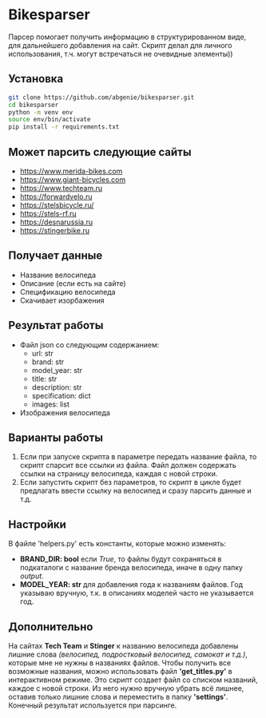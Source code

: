# Bikesparser

Парсер помогает получить информацию в структурированном виде, для дальнейшего добавления на сайт. Скрипт делал для личного использования, т.ч. могут встречаться не очевидные элементы))

## Установка

```bash
git clone https://github.com/abgenie/bikesparser.git
cd bikesparser
python -m venv env
source env/bin/activate
pip install -r requirements.txt
```

## Может парсить следующие сайты

- https://www.merida-bikes.com
- https://www.giant-bicycles.com
- https://www.techteam.ru
- https://forwardvelo.ru
- https://stelsbicycle.ru/
- https://stels-rf.ru
- https://desnarussia.ru
- https://stingerbike.ru

## Получает данные

- Название велосипеда
- Описание (если есть на сайте)
- Спецификацию велосипеда
- Скачивает изорбажения

## Результат работы

- Файл json со следующим содержанием:
  - url: str
  - brand: str
  - model_year: str
  - title: str
  - description: str
  - specification: dict
  - images: list
- Изображения велосипеда

## Варианты работы

1. Если при запуске скрипта в параметре передать название файла, то скрипт спарсит все ссылки из файла. Файл должен содержать ссылки на страницу велосипеда, каждая с новой строки.
2. Если запустить скрипт без параметров, то скрипт в цикле будет предлагать ввести ссылку на велосипед и сразу парсить данные и т.д.

## Настройки

В файле 'helpers.py' есть константы, которые можно изменять:
- **BRAND_DIR: bool** если *True*, то файлы будут сохраняться в подкаталоги с название бренда велосипеда, иначе в одну папку *output*.
- **MODEL_YEAR: str** для добавления года к названиям файлов. Год указываю вручную, т.к. в описаниях моделей часто не указывается год.

## Дополнительно

На сайтах **Tech Team** и **Stinger** к названию велосипеда добавлены лишние слова *(велосипед, подростковый велосипед, самокат и т.д.)*, которые мне не нужны в названиях файлов. Чтобы получить все возможные названия, можно использовать файл **'get_titles.py'**  в интерактивном режиме. Это скрипт создает файл со списком названий, каждое с новой строки. Из него нужно вручную убрать всё лишнее, оставив только лишние слова и переместить в папку **'settings'**. Конечный результат используется при парсинге.
